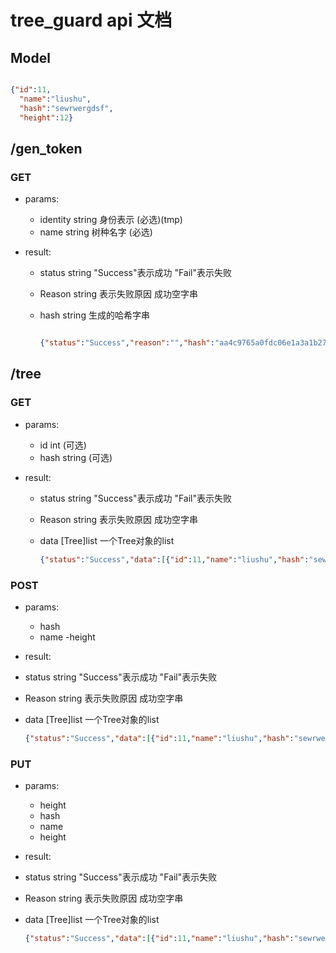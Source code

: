 # tree_guard api 文档

## Model

```json

{"id":11,
  "name":"liushu",
  "hash":"sewrwergdsf",
  "height":12}

```

## /gen_token

### GET

* params:
  - identity string 身份表示 (必选)(tmp)
  - name string 树种名字 (必选)
 
* result:
  - status string "Success"表示成功 "Fail"表示失败
  - Reason string 表示失败原因 成功空字串
  - hash string 生成的哈希字串
    
    ```json
    
    {"status":"Success","reason":"","hash":"aa4c9765a0fdc06e1a3a1b276f9bc1ec"}
    
    ```    

## /tree

### GET

* params:
  - id int (可选)
  - hash string (可选)
 
* result:
  - status string "Success"表示成功 "Fail"表示失败
  - Reason string 表示失败原因 成功空字串
  - data [Tree]list  一个Tree对象的list
      
    ```json
    {"status":"Success","data":[{"id":11,"name":"liushu","hash":"sewrwergdsf","height":12}],"reason":""}
    
    ```    
    
###  POST

* params:
  - hash
  - name
  -height
  
* result:
- status string "Success"表示成功 "Fail"表示失败
- Reason string 表示失败原因 成功空字串
- data [Tree]list  一个Tree对象的list
    
  ```json
  {"status":"Success","data":[{"id":11,"name":"liushu","hash":"sewrwergdsf","height":12}],"reason":""}
  
  ```    
   
###  PUT

* params:
  - height
  - hash
  - name
  - height
  
* result:
- status string "Success"表示成功 "Fail"表示失败
- Reason string 表示失败原因 成功空字串
- data [Tree]list  一个Tree对象的list
    
  ```json
  {"status":"Success","data":[{"id":11,"name":"liushu","hash":"sewrwergdsf","height":12}],"reason":""}
  
  ```  


 